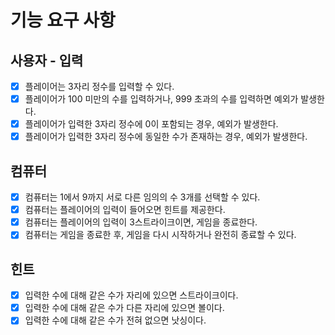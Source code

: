 # 기능 요구 사항

## 사용자 - 입력

- [X] 플레이어는 3자리 정수를 입력할 수 있다.
- [X] 플레이어가 100 미만의 수를 입력하거나, 999 초과의 수를 입력하면 예외가 발생한다.
- [X] 플레이어가 입력한 3자리 정수에 0이 포함되는 경우, 예외가 발생한다.
- [X] 플레이어가 입력한 3자리 정수에 동일한 수가 존재하는 경우, 예외가 발생한다.

## 컴퓨터

- [X] 컴퓨터는 1에서 9까지 서로 다른 임의의 수 3개를 선택할 수 있다.
- [X] 컴퓨터는 플레이어의 입력이 들어오면 힌트를 제공한다.
- [X] 컴퓨터는 플레이어의 입력이 3스트라이크이면, 게임을 종료한다.
- [X] 컴퓨터는 게임을 종료한 후, 게임을 다시 시작하거나 완전히 종료할 수 있다.

## 힌트

- [X] 입력한 수에 대해 같은 수가 자리에 있으면 스트라이크이다.
- [X] 입력한 수에 대해 같은 수가 다른 자리에 있으면 볼이다.
- [X] 입력한 수에 대해 같은 수가 전혀 없으면 낫싱이다.